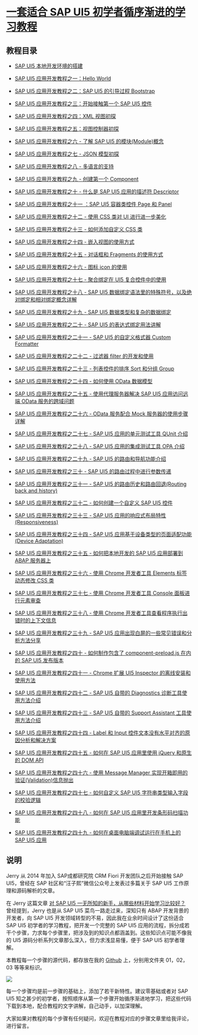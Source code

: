# [一套适合 SAP UI5 初学者循序渐进的学习教程](https://blog.csdn.net/i042416/category_11395500.html)


## 教程目录

* [SAP UI5 本地开发环境的搭建](https://jerry.blog.csdn.net/article/details/120611706)

* [SAP UI5 应用开发教程之一：Hello World](https://jerry.blog.csdn.net/article/details/120612455)

* [SAP UI5 应用开发教程之二：SAP UI5 的引导过程 Bootstrap](https://jerry.blog.csdn.net/article/details/120614665)

* [SAP UI5 应用开发教程之三：开始接触第一个 SAP UI5 控件](https://jerry.blog.csdn.net/article/details/120619615)

* [SAP UI5 应用开发教程之四：XML 视图初探](https://jerry.blog.csdn.net/article/details/120642096)

* [SAP UI5 应用开发教程之五：视图控制器初探](https://jerry.blog.csdn.net/article/details/120669241)

* [SAP UI5 应用开发教程之六 - 了解 SAP UI5 的模块(Module)概念](https://jerry.blog.csdn.net/article/details/120680451)

* [SAP UI5 应用开发教程之七 - JSON 模型初探](https://jerry.blog.csdn.net/article/details/120693394)

* [SAP UI5 应用开发教程之八 - 多语言的支持](https://jerry.blog.csdn.net/article/details/121039416)

* [SAP UI5 应用开发教程之九 - 创建第一个 Component](https://jerry.blog.csdn.net/article/details/121042479)

* [SAP UI5 应用开发教程之十 - 什么是 SAP UI5 应用的描述符 Descriptor](https://jerry.blog.csdn.net/article/details/121049973)

* [SAP UI5 应用开发教程之十一 ：SAP UI5 容器类控件 Page 和 Panel](https://jerry.blog.csdn.net/article/details/121060759)

* [SAP UI5 应用开发教程之十二 - 使用 CSS 类对 UI 进行进一步美化](https://jerry.blog.csdn.net/article/details/121063066)

* [SAP UI5 应用开发教程之十三 - 如何添加自定义 CSS 类](https://jerry.blog.csdn.net/article/details/121180115)

* [SAP UI5 应用开发教程之十四 - 嵌入视图的使用方式](https://jerry.blog.csdn.net/article/details/122420230)

* [SAP UI5 应用开发教程之十五 - 对话框和 Fragments 的使用方式](https://blog.csdn.net/i042416/article/details/122450382)

* [SAP UI5 应用开发教程之十六 - 图标 icon 的使用](https://jerry.blog.csdn.net/article/details/122453835)

* [SAP UI5 应用开发教程之十七 - 聚合绑定在 UI5 复合控件中的使用](https://blog.csdn.net/i042416/article/details/122458023)

* [SAP UI5 应用开发教程之十八 - SAP UI5 数据绑定语法里的特殊符号，以及绝对绑定和相对绑定概念详解](https://jerry.blog.csdn.net/article/details/122691944)

* [SAP UI5 应用开发教程之十九 - SAP UI5 数据类型和复杂的数据绑定](https://jerry.blog.csdn.net/article/details/122709248)

* [SAP UI5 应用开发教程之二十 - SAP UI5 的表达式绑定用法讲解](https://jerry.blog.csdn.net/article/details/122719005)

* [SAP UI5 应用开发教程之二十一 - SAP UI5 的自定义格式器 Custom Formatter](https://jerry.blog.csdn.net/article/details/122727543)

* [SAP UI5 应用开发教程之二十二 - 过滤器 filter 的开发和使用](https://jerry.blog.csdn.net/article/details/122733097)

* [SAP UI5 应用开发教程之二十三 - 列表控件的排序 Sort 和分组 Group](https://jerry.blog.csdn.net/article/details/122736505)

* [SAP UI5 应用开发教程之二十四 - 如何使用 OData 数据模型](https://jerry.blog.csdn.net/article/details/122750501)

* [SAP UI5 应用开发教程之二十五 - 使用代理服务器解决 SAP UI5 应用访问远端 OData 服务的跨域问题](https://jerry.blog.csdn.net/article/details/122766435)

* [SAP UI5 应用开发教程之二十六 - OData 服务配合 Mock 服务器的使用步骤详解](https://jerry.blog.csdn.net/article/details/122770273)

* [SAP UI5 应用开发教程之二十七 - SAP UI5 应用的单元测试工具 QUnit 介绍](https://jerry.blog.csdn.net/article/details/122774349)

* [SAP UI5 应用开发教程之二十八 - SAP UI5 应用的集成测试工具 OPA 介绍](https://jerry.blog.csdn.net/article/details/122777665)

* [SAP UI5 应用开发教程之二十九 - SAP UI5 的路由和导航功能介绍](https://jerry.blog.csdn.net/article/details/122782266)

* [SAP UI5 应用开发教程之三十 - SAP UI5 的路由过程中进行参数传递](https://jerry.blog.csdn.net/article/details/122782834)

* [SAP UI5 应用开发教程之三十一 - SAP UI5 的路由历史和路由回退(Routing back and history)](https://jerry.blog.csdn.net/article/details/122784284)

* [SAP UI5 应用开发教程之三十二 - 如何创建一个自定义 SAP UI5 控件](https://jerry.blog.csdn.net/article/details/122789898)

* [SAP UI5 应用开发教程之三十三 - SAP UI5 应用的响应式布局特性(Responsiveness)](https://jerry.blog.csdn.net/article/details/122792549)

* [SAP UI5 应用开发教程之三十四 - SAP UI5 应用基于设备类型的页面适配功能(Device Adaptation)](https://jerry.blog.csdn.net/article/details/122799506)

* [SAP UI5 应用开发教程之三十五 - 如何把本地开发的 SAP UI5 应用部署到 ABAP 服务器上](https://jerry.blog.csdn.net/article/details/122828129)

* [SAP UI5 应用开发教程之三十六 - 使用 Chrome 开发者工具 Elements 标签动态修改 CSS 类](https://jerry.blog.csdn.net/article/details/122973315)

* [SAP UI5 应用开发教程之三十七 - 使用 Chrome 开发者工具 Console 面板进行元素审查](https://blog.csdn.net/i042416/article/details/122997824)

* [SAP UI5 应用开发教程之三十八 - 使用 Chrome 开发者工具查看程序执行出错时的上下文信息](https://jerry.blog.csdn.net/article/details/122999869)

* [SAP UI5 应用开发教程之三十九 - SAP UI5 应用出现白屏的一些常见错误和分析方法分享](https://jerry.blog.csdn.net/article/details/123024694)

* [SAP UI5 应用开发教程之四十 - 如何制作包含了 component-preload.js 在内的 SAP UI5 发布版本](https://jerry.blog.csdn.net/article/details/123071595)

* [SAP UI5 应用开发教程之四十一 - Chrome 扩展 UI5 Inspector 的离线安装和使用方法](https://jerry.blog.csdn.net/article/details/123077473)

* [SAP UI5 应用开发教程之四十二 - SAP UI5 自带的 Diagnostics 诊断工具使用方法介绍](https://jerry.blog.csdn.net/article/details/123094151)

* [SAP UI5 应用开发教程之四十三 - SAP UI5 自带的 Support Assistant 工具使用方法介绍](https://jerry.blog.csdn.net/article/details/123101329)

* [SAP UI5 应用开发教程之四十四 - Label 和 Input 控件文本没有水平对齐的原因分析和解决方案](https://blog.csdn.net/i042416/article/details/123122839)

* [SAP UI5 应用开发教程之四十五 - 如何在 SAP UI5 应用里使用 jQuery 和原生的 DOM API](https://jerry.blog.csdn.net/article/details/123136635)

* [SAP UI5 应用开发教程之四十六 - 使用 Message Manager 实现开箱即用的验证(Validation)信息抛出](https://jerry.blog.csdn.net/article/details/123142913)

* [SAP UI5 应用开发教程之四十七 - 如何自定义 SAP UI5 字符串类型输入字段的校验逻辑](https://jerry.blog.csdn.net/article/details/123410743)

* [SAP UI5 应用开发教程之四十八 - 如何在 SAP UI5 应用里开发条形码扫描功能](https://jerry.blog.csdn.net/article/details/123420376)

* [SAP UI5 应用开发教程之四十九 - 如何在桌面电脑端调试运行在手机上的 SAP UI5 应用](https://jerry.blog.csdn.net/article/details/123433404)

## 说明

Jerry 从 2014 年加入 SAP成都研究院 CRM Fiori 开发团队之后开始接触 SAP UI5，曾经在 SAP 社区和“汪子熙”微信公众号上发表过多篇关于 SAP UI5 工作原理和源码解析的文章。

在 Jerry 这篇文章 [对 SAP UI5 一无所知的新手，从哪些材料开始学习比较好？](https://blog.csdn.net/i042416/article/details/116347763) 曾经提到，Jerry 也是从 SAP UI5 菜鸟一路走过来，深知只有 ABAP 开发背景的开发者，向 SAP UI5 开发领域转型的不易，因此我在业余时间设计了这份适合 SAP UI5 初学者的学习教程，把开发一个完整的 SAP UI5 应用的流程，拆分成若干个步骤，力求每个步骤里，把涉及到的知识点都涵盖到。这些知识点可能不像我的 UI5 源码分析系列文章那么深入，但力求浅显易懂，便于 SAP UI5 初学者理解。

本教程每一个步骤的源代码，都存放在我的 [Github](https://github.com/wangzixi-diablo/ui5-tutorial) 上，分别用文件夹 01，02，03 等等来标识。

![](https://img-blog.csdnimg.cn/img_convert/c7bad3447ae1849d56da2f9ae2f4a6e8.png)

每一个步骤均是前一步骤的基础上，添加了若干新特性。建议零基础或者对 SAP UI5 知之甚少的初学者，按照顺序从第一个步骤开始循序渐进地学习，把这些代码下载到本地，配合教程的文字讲解，自己动手，以加深理解。

大家如果对教程的每个步骤有任何疑问，欢迎在教程对应的步骤文章里给我评论，进行留言。